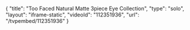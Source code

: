 {
    "title": "Too Faced Natural Matte 3piece Eye Collection",
    "type": "solo",
    "layout": "iframe-static",
    "videoId": "112351936",
    "url": "\/tvpembed\/112351936"
}